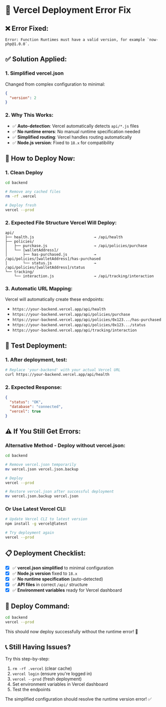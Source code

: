 # 🔧 Vercel Deployment Error Fix

## ❌ **Error Fixed:**
```
Error: Function Runtimes must have a valid version, for example `now-php@1.0.0`.
```

## ✅ **Solution Applied:**

### **1. Simplified vercel.json**
Changed from complex configuration to minimal:
```json
{
  "version": 2
}
```

### **2. Why This Works:**
- ✅ **Auto-detection**: Vercel automatically detects `api/*.js` files
- ✅ **No runtime errors**: No manual runtime specification needed  
- ✅ **Simplified routing**: Vercel handles routing automatically
- ✅ **Node.js version**: Fixed to `18.x` for compatibility

## 🚀 **How to Deploy Now:**

### **1. Clean Deploy**
```bash
cd backend

# Remove any cached files
rm -rf .vercel

# Deploy fresh
vercel --prod
```

### **2. Expected File Structure Vercel Will Deploy:**
```
api/
├── health.js                           → /api/health
├── policies/
│   ├── purchase.js                     → /api/policies/purchase
│   └── [walletAddress]/
│       ├── has-purchased.js            → /api/policies/[walletAddress]/has-purchased
│       └── status.js                   → /api/policies/[walletAddress]/status
└── tracking/
    └── interaction.js                  → /api/tracking/interaction
```

### **3. Automatic URL Mapping:**
Vercel will automatically create these endpoints:
- `https://your-backend.vercel.app/api/health`
- `https://your-backend.vercel.app/api/policies/purchase`
- `https://your-backend.vercel.app/api/policies/0x123.../has-purchased`
- `https://your-backend.vercel.app/api/policies/0x123.../status`
- `https://your-backend.vercel.app/api/tracking/interaction`

## 🧪 **Test Deployment:**

### **1. After deployment, test:**
```bash
# Replace 'your-backend' with your actual Vercel URL
curl https://your-backend.vercel.app/api/health
```

### **2. Expected Response:**
```json
{
  "status": "OK",
  "database": "connected",
  "vercel": true
}
```

## ⚠️ **If You Still Get Errors:**

### **Alternative Method - Deploy without vercel.json:**
```bash
cd backend

# Remove vercel.json temporarily
mv vercel.json vercel.json.backup

# Deploy
vercel --prod

# Restore vercel.json after successful deployment
mv vercel.json.backup vercel.json
```

### **Or Use Latest Vercel CLI:**
```bash
# Update Vercel CLI to latest version
npm install -g vercel@latest

# Try deployment again
vercel --prod
```

## 📋 **Deployment Checklist:**

- [x] ✅ **vercel.json simplified** to minimal configuration
- [x] ✅ **Node.js version** fixed to `18.x`
- [x] ✅ **No runtime specification** (auto-detected)
- [x] ✅ **API files** in correct `/api/` structure
- [x] ✅ **Environment variables** ready for Vercel dashboard

## 🎯 **Deploy Command:**

```bash
cd backend
vercel --prod
```

This should now deploy successfully without the runtime error! 🚀

## 📞 **Still Having Issues?**

Try this step-by-step:
1. `rm -rf .vercel` (clear cache)
2. `vercel login` (ensure you're logged in)
3. `vercel --prod` (fresh deployment)
4. Set environment variables in Vercel dashboard
5. Test the endpoints

The simplified configuration should resolve the runtime version error! ✅